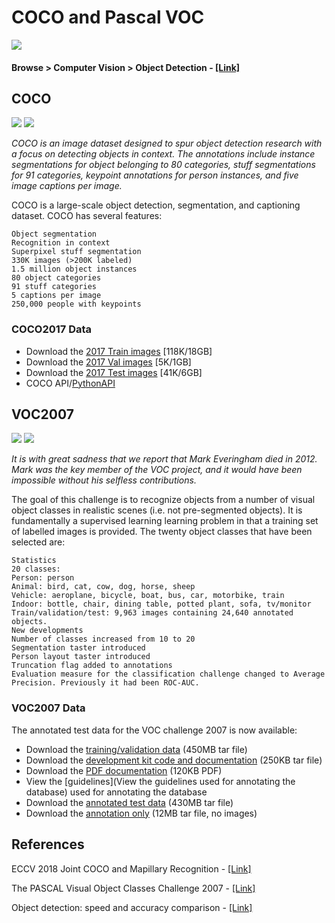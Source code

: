 # COCO and Pascal VOC
![](https://github.com/yehengchen/ObjectDetection/blob/master/img/dataset.png)

#### Browse > Computer Vision > Object Detection - [[Link]](https://paperswithcode.com/task/object-detection)

## COCO
![](https://github.com/yehengchen/ObjectDetection/blob/master/img/coco.png)
![](https://github.com/yehengchen/ObjectDetection/blob/master/img/coco_yolo.png)

*COCO is an image dataset designed to spur object detection research with a focus on detecting objects in context. The annotations include instance segmentations for object belonging to 80 categories, stuff segmentations for 91 categories, keypoint annotations for person instances, and five image captions per image.*

COCO is a large-scale object detection, segmentation, and captioning dataset. 
COCO has several features:
    
    Object segmentation
    Recognition in context
    Superpixel stuff segmentation
    330K images (>200K labeled)
    1.5 million object instances
    80 object categories
    91 stuff categories
    5 captions per image
    250,000 people with keypoints

### COCO2017 Data

* Download the [2017 Train images](http://images.cocodataset.org/zips/train2017.zip) [118K/18GB]
* Download the [2017 Val images](http://images.cocodataset.org/zips/val2017.zip) [5K/1GB]
* Download the [2017 Test images](http://images.cocodataset.org/zips/test2017.zip) [41K/6GB]
* COCO API/[PythonAPI](https://github.com/cocodataset/cocoapi/tree/master/PythonAPI)

## VOC2007
![](https://github.com/yehengchen/ObjectDetection/blob/master/img/voc.png)
![](https://github.com/yehengchen/ObjectDetection/blob/master/img/voc_yolo.png)

*It is with great sadness that we report that Mark Everingham died in 2012. Mark was the key member of the VOC project, and it would have been impossible without his selfless contributions.*

The goal of this challenge is to recognize objects from a number of visual object classes in realistic scenes (i.e. not pre-segmented objects). It is fundamentally a supervised learning learning problem in that a training set of labelled images is provided. The twenty object classes that have been selected are: 

    Statistics
    20 classes:
    Person: person
    Animal: bird, cat, cow, dog, horse, sheep
    Vehicle: aeroplane, bicycle, boat, bus, car, motorbike, train
    Indoor: bottle, chair, dining table, potted plant, sofa, tv/monitor
    Train/validation/test: 9,963 images containing 24,640 annotated objects.
    New developments 
    Number of classes increased from 10 to 20
    Segmentation taster introduced
    Person layout taster introduced
    Truncation flag added to annotations
    Evaluation measure for the classification challenge changed to Average Precision. Previously it had been ROC-AUC.

### VOC2007 Data
The annotated test data for the VOC challenge 2007 is now available: 
* Download the [training/validation data](http://host.robots.ox.ac.uk/pascal/VOC/voc2007/VOCtrainval_06-Nov-2007.tar) (450MB tar file)
* Download the [development kit code and documentation](http://host.robots.ox.ac.uk/pascal/VOC/voc2007/VOCdevkit_08-Jun-2007.tar) (250KB tar file)
* Download the [PDF documentation](http://host.robots.ox.ac.uk/pascal/VOC/voc2007/devkit_doc_07-Jun-2007.pdf) (120KB PDF) 
* View the [guidelines](View the guidelines used for annotating the database) used for annotating the database
* Download the [annotated test data](http://host.robots.ox.ac.uk/pascal/VOC/voc2007/VOCtest_06-Nov-2007.tar) (430MB tar file)
* Download the [annotation only](http://host.robots.ox.ac.uk/pascal/VOC/voc2007/VOCtestnoimgs_06-Nov-2007.tar) (12MB tar file, no images)


## References
ECCV 2018 Joint COCO and Mapillary Recognition - [[Link]](http://cocodataset.org/workshop/coco-mapillary-eccv-2018.html)

The PASCAL Visual Object Classes Challenge 2007 - [[Link]](http://host.robots.ox.ac.uk/pascal/VOC/voc2007/index.html)

Object detection: speed and accuracy comparison - [[Link]](https://medium.com/@jonathan_hui/object-detection-speed-and-accuracy-comparison-faster-r-cnn-r-fcn-ssd-and-yolo-5425656ae359)

